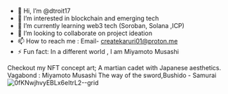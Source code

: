 - 👋 Hi, I’m @dtroit17
- 👀 I’m interested in blockchain and emerging tech
- 🌱 I’m currently learning web3 tech (Soroban, Solana ,ICP)
- 💞️ I’m looking to collaborate on project ideation
- 📫 How to reach me : Email- createkaruri01@proton.me
- ⚡ Fun fact: In a different world , I am Miyamoto Musashi

<!---
dtroit17/dtroit17 is a ✨ special ✨ repository because its `README.md` (this file) appears on your GitHub profile.
You can click the Preview link to take a look at your changes.
--->

  Checkout my NFT concept art;
  A martian cadet with Japanese aesthetics.
  Vagabond : Miyamoto Musashi
    The way of the sword,Bushido - Samurai
![0fKNwjhvyEBLx6eItrL2--grid](https://github.com/user-attachments/assets/02d90abf-f949-4154-936a-138d3fce2d30)
